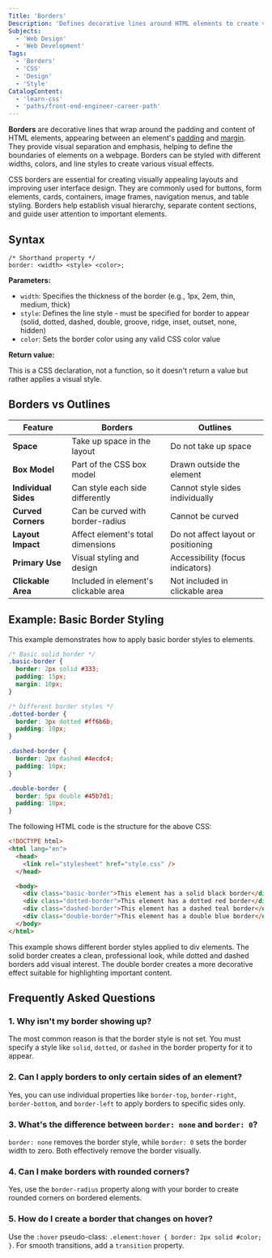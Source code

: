 ```yaml
---
Title: 'Borders'
Description: 'Defines decorative lines around HTML elements to create visual separation and emphasis.'
Subjects:
  - 'Web Design'
  - 'Web Development'
Tags:
  - 'Borders'
  - 'CSS'
  - 'Design'
  - 'Style'
CatalogContent:
  - 'learn-css'
  - 'paths/front-end-engineer-career-path'
---
```


**Borders** are decorative lines that wrap around the padding and content of HTML elements, appearing between an element's [padding](https://www.codecademy.com/resources/docs/css/padding) and [margin](https://www.codecademy.com/resources/docs/css/margins). They provide visual separation and emphasis, helping to define the boundaries of elements on a webpage. Borders can be styled with different widths, colors, and line styles to create various visual effects.

CSS borders are essential for creating visually appealing layouts and improving user interface design. They are commonly used for buttons, form elements, cards, containers, image frames, navigation menus, and table styling. Borders help establish visual hierarchy, separate content sections, and guide user attention to important elements.

## Syntax

```pseudo
/* Shorthand property */
border: <width> <style> <color>;
```

**Parameters:**

- `width`: Specifies the thickness of the border (e.g., 1px, 2em, thin, medium, thick)
- `style`: Defines the line style - must be specified for border to appear (solid, dotted, dashed, double, groove, ridge, inset, outset, none, hidden)
- `color`: Sets the border color using any valid CSS color value

**Return value:**

This is a CSS declaration, not a function, so it doesn't return a value but rather applies a visual style.

## Borders vs Outlines

| Feature              | Borders                              | Outlines                            |
| -------------------- | ------------------------------------ | ----------------------------------- |
| **Space**            | Take up space in the layout          | Do not take up space                |
| **Box Model**        | Part of the CSS box model            | Drawn outside the element           |
| **Individual Sides** | Can style each side differently      | Cannot style sides individually     |
| **Curved Corners**   | Can be curved with border-radius     | Cannot be curved                    |
| **Layout Impact**    | Affect element's total dimensions    | Do not affect layout or positioning |
| **Primary Use**      | Visual styling and design            | Accessibility (focus indicators)    |
| **Clickable Area**   | Included in element's clickable area | Not included in clickable area      |

## Example: Basic Border Styling

This example demonstrates how to apply basic border styles to elements.

```css
/* Basic solid border */
.basic-border {
  border: 2px solid #333;
  padding: 15px;
  margin: 10px;
}

/* Different border styles */
.dotted-border {
  border: 3px dotted #ff6b6b;
  padding: 10px;
}

.dashed-border {
  border: 2px dashed #4ecdc4;
  padding: 10px;
}

.double-border {
  border: 5px double #45b7d1;
  padding: 10px;
}
```

The following HTML code is the structure for the above CSS:

```html
<!DOCTYPE html>
<html lang="en">
  <head>
    <link rel="stylesheet" href="style.css" />
  </head>

  <body>
    <div class="basic-border">This element has a solid black border</div>
    <div class="dotted-border">This element has a dotted red border</div>
    <div class="dashed-border">This element has a dashed teal border</div>
    <div class="double-border">This element has a double blue border</div>
  </body>
</html>
```

This example shows different border styles applied to div elements. The solid border creates a clean, professional look, while dotted and dashed borders add visual interest. The double border creates a more decorative effect suitable for highlighting important content.

## Frequently Asked Questions

### 1. Why isn't my border showing up?

The most common reason is that the border style is not set. You must specify a style like `solid`, `dotted`, or `dashed` in the border property for it to appear.

### 2. Can I apply borders to only certain sides of an element?

Yes, you can use individual properties like `border-top`, `border-right`, `border-bottom`, and `border-left` to apply borders to specific sides only.

### 3. What's the difference between `border: none` and `border: 0`?

`border: none` removes the border style, while `border: 0` sets the border width to zero. Both effectively remove the border visually.

### 4. Can I make borders with rounded corners?

Yes, use the `border-radius` property along with your border to create rounded corners on bordered elements.

### 5. How do I create a border that changes on hover?

Use the `:hover` pseudo-class: `.element:hover { border: 2px solid #color; }`. For smooth transitions, add a `transition` property.

